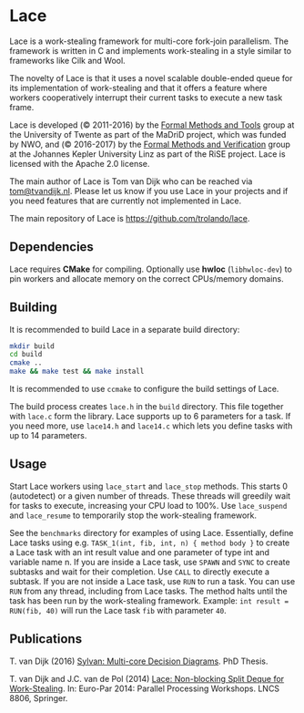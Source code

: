 Lace
======
Lace is a work-stealing framework for multi-core fork-join parallelism.
The framework is written in C and implements work-stealing in a style similar
to frameworks like Cilk and Wool.

The novelty of Lace is that it uses a novel scalable double-ended queue for its
implementation of work-stealing and that it offers a feature where workers
cooperatively interrupt their current tasks to execute a new task frame.

Lace is developed (&copy; 2011-2016) by the [Formal Methods and Tools](http://fmt.ewi.utwente.nl/)
group at the University of Twente as part of the MaDriD project, which
was funded by NWO, and (&copy; 2016-2017) by the [Formal Methods and Verification](http://fmv.jku.at/)
group at the Johannes Kepler University Linz as part of the RiSE project.
Lace is licensed with the Apache 2.0 license.

The main author of Lace is Tom van Dijk who can be reached via <tom@tvandijk.nl>.
Please let us know if you use Lace in your projects and if you need
features that are currently not implemented in Lace.

The main repository of Lace is https://github.com/trolando/lace.

Dependencies
------------
Lace requires **CMake** for compiling.
Optionally use **hwloc** (`libhwloc-dev`) to pin workers and allocate memory on the correct CPUs/memory domains.

Building
--------
It is recommended to build Lace in a separate build directory:
```bash
mkdir build
cd build
cmake ..
make && make test && make install
```

It is recommended to use `ccmake` to configure the build settings of Lace.

The build process creates `lace.h` in the `build` directory. This file together with `lace.c` form the library. Lace supports up to 6 parameters for a task. If you need more, use `lace14.h` and `lace14.c` which lets you define tasks with up to 14 parameters.

Usage
-----
Start Lace workers using `lace_start` and `lace_stop` methods. 
This starts 0 (autodetect) or a given number of threads.
These threads will greedily wait for tasks to execute, increasing your CPU load to 100%. Use `lace_suspend` and `lace_resume` to temporarily stop the work-stealing framework.

See the `benchmarks` directory for examples of using Lace.
Essentially, define Lace tasks using e.g. `TASK_1(int, fib, int, n) { method body }` to create a Lace task with an int result value and one parameter of type int and variable name n.
If you are inside a Lace task, use `SPAWN` and `SYNC` to create subtasks and wait for their completion. Use `CALL` to directly execute a subtask.
If you are not inside a Lace task, use `RUN` to run a task. You can use `RUN` from any thread, including from Lace tasks. The method halts until the task has been run by the work-stealing framework. Example: `int result = RUN(fib, 40)` will run the Lace task `fib` with parameter `40`.

Publications
------------
T. van Dijk (2016) [Sylvan: Multi-core Decision Diagrams](http://dx.doi.org/10.3990/1.9789036541602). PhD Thesis.

T. van Dijk and J.C. van de Pol (2014) [Lace: Non-blocking Split Deque for Work-Stealing](http://dx.doi.org/10.1007/978-3-319-14313-2_18). In: Euro-Par 2014: Parallel Processing Workshops. LNCS 8806, Springer.
